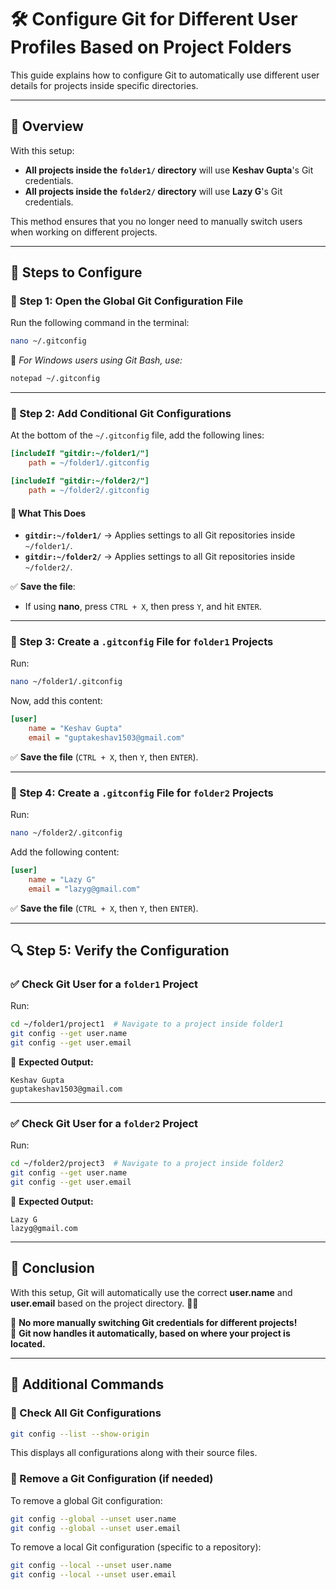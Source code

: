 # 🛠️ Configure Git for Different User Profiles Based on Project Folders

This guide explains how to configure Git to automatically use different user details for projects inside specific directories.

---

## 📌 Overview

With this setup:

- **All projects inside the `folder1/` directory** will use **Keshav Gupta**'s Git credentials.
- **All projects inside the `folder2/` directory** will use **Lazy G**'s Git credentials.

This method ensures that you no longer need to manually switch users when working on different projects.

---

## 📖 Steps to Configure

### 🚀 Step 1: Open the Global Git Configuration File

Run the following command in the terminal:

```sh
nano ~/.gitconfig
```

📌 _For Windows users using Git Bash, use:_

```sh
notepad ~/.gitconfig
```

---

### 🚀 Step 2: Add Conditional Git Configurations

At the bottom of the `~/.gitconfig` file, add the following lines:

```ini
[includeIf "gitdir:~/folder1/"]
    path = ~/folder1/.gitconfig

[includeIf "gitdir:~/folder2/"]
    path = ~/folder2/.gitconfig
```

#### 📌 What This Does

- **`gitdir:~/folder1/`** → Applies settings to all Git repositories inside `~/folder1/`.
- **`gitdir:~/folder2/`** → Applies settings to all Git repositories inside `~/folder2/`.

✅ **Save the file**:

- If using **nano**, press `CTRL + X`, then press `Y`, and hit `ENTER`.

---

### 🚀 Step 3: Create a `.gitconfig` File for `folder1` Projects

Run:

```sh
nano ~/folder1/.gitconfig
```

Now, add this content:

```ini
[user]
    name = "Keshav Gupta"
    email = "guptakeshav1503@gmail.com"
```

✅ **Save the file** (`CTRL + X`, then `Y`, then `ENTER`).

---

### 🚀 Step 4: Create a `.gitconfig` File for `folder2` Projects

Run:

```sh
nano ~/folder2/.gitconfig
```

Add the following content:

```ini
[user]
    name = "Lazy G"
    email = "lazyg@gmail.com"
```

✅ **Save the file** (`CTRL + X`, then `Y`, then `ENTER`).

---

## 🔍 Step 5: Verify the Configuration

### ✅ Check Git User for a `folder1` Project

Run:

```sh
cd ~/folder1/project1  # Navigate to a project inside folder1
git config --get user.name
git config --get user.email
```

📌 **Expected Output:**

```
Keshav Gupta
guptakeshav1503@gmail.com
```

---

### ✅ Check Git User for a `folder2` Project

Run:

```sh
cd ~/folder2/project3  # Navigate to a project inside folder2
git config --get user.name
git config --get user.email
```

📌 **Expected Output:**

```
Lazy G
lazyg@gmail.com
```

---

## 🎯 Conclusion

With this setup, Git will automatically use the correct **user.name** and **user.email** based on the project directory. 🎉🚀

🔹 **No more manually switching Git credentials for different projects!**  
🔹 **Git now handles it automatically, based on where your project is located.**

---

## 📌 Additional Commands

### 🔄 Check All Git Configurations

```sh
git config --list --show-origin
```

This displays all configurations along with their source files.

### 🔄 Remove a Git Configuration (if needed)

To remove a global Git configuration:

```sh
git config --global --unset user.name
git config --global --unset user.email
```

To remove a local Git configuration (specific to a repository):

```sh
git config --local --unset user.name
git config --local --unset user.email
```
